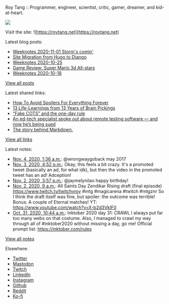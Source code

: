 Roy Tang :: Programmer, engineer, scientist, critic, gamer, dreamer, and kid-at-heart.

![](https://roytang.net/static/img/profile.jpg)

Visit the site: ![https://roytang.net](https://roytang.net)

Latest blog posts:

- [Weeknotes 2020-11-01 Storm&#x27;s comin&#x27;](https://roytang.net/2020/11/weeknotes-2020-11-01/)
- [Site Migration from Hugo to Django](https://roytang.net/2020/10/site-migration-to-django/)
- [Weeknotes 2020-10-25](https://roytang.net/2020/10/weeknotes-2020-10-25/)
- [Game Review: Super Mario 3d All-stars](https://roytang.net/2020/10/mario-3d-all-stars/)
- [Weeknotes 2020-10-18](https://roytang.net/2020/10/weeknotes-2020-10-18/)

[View all posts](https://roytang.net/blog)

Latest shared links:

- [How To Avoid Spoilers For Everything Forever](https://roytang.net/2020/11/how-to-avoid-spoilers-for-everything-forever/)
- [13 Life-Learnings from 13 Years of Brain Pickings](https://roytang.net/2020/11/13-life-learnings-from-13-years-of-brain-pickings/)
- [“Fake COTS” and the one-day rule](https://roytang.net/2020/10/fake-cots-and-the-one-day-rule/)
- [An ed-tech specialist spoke out about remote testing software — and now he’s being sued](https://roytang.net/2020/10/an-ed-tech-specialist-spoke-out-about-remote-testing-software-and-now-hes-being-sued/)
- [The story behind Markdown.](https://roytang.net/2020/10/the-story-behind-markdown/)

[View all links](https://roytang.net/links)

Latest notes:

- [Nov. 4, 2020, 1:36 a.m.](https://roytang.net/2020/11/1323801262966534145/): @wrongwaygoback may 2017
- [Nov. 3, 2020, 4:52 p.m.](https://roytang.net/2020/11/1323669425216606208/): Okay, this feels a bit crazy. It&#x27;s a promoted tweet (basically an ad, for what idk), but then the video in the promoted tweet has an ad! Adception!
- [Nov. 2, 2020, 3:57 p.m.](https://roytang.net/2020/11/1323293273360756736/): @jaymelynilao happy birthday!
- [Nov. 2, 2020, 9 a.m.](https://roytang.net/2020/11/1323188153411424256/): All Saints Day Zendikar Rising draft (final episode) https://www.twitch.tv/twitchyroy #mtg #magicarena #twitch #mtgznr So I think the draft itself was fine, but spoiler: the outcome was terrible! Bonus: A couple of Eternal matches! YT: https://www.youtube.com/watch?v=X-b2d3VkIF0
- [Oct. 31, 2020, 10:44 a.m.](https://roytang.net/2020/10/inktober-31-crawl/): Inktober 2020 day 31: CRAWL I always put far too many webs on that costume. Also, I managed to crawl my way through all of #inktober2020 without missing a day, go me! Official prompt list: https://inktober.com/rules

[View all notes](https://roytang.net/notes)

Elsewhere:

- [Twitter](https://twitter.com/roytang)
- [Mastodon](https://mastodon.technology/@roytang)
- [Twitch](https://twitch.tv/twitchyroy)
- [LinkedIn](https://www.linkedin.com/in/roytang)
- [Instagram](https://instagram.com/roytang0400)
- [Github](https://github.com/roytang)
- [Reddit](https://reddit.com/u/hungryroy)
- [Ko-fi](https://ko-fi.com/roytang)